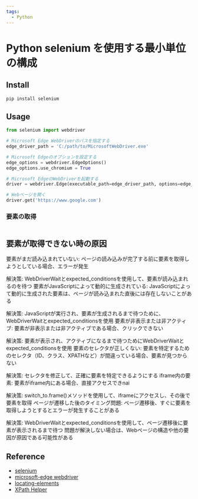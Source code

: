 ```yaml
---
tags:
  - Python
---
```

# Python selenium を使用する最小単位の構成

## Install
```
pip install selenium
```

## Usage 
```py
from selenium import webdriver

# Microsoft Edge WebDriverのパスを指定する
edge_driver_path = 'C:/path/to/MicrosoftWebDriver.exe'

# Microsoft Edgeのオプションを設定する
edge_options = webdriver.EdgeOptions()
edge_options.use_chromium = True

# Microsoft EdgeのWebDriverを起動する
driver = webdriver.Edge(executable_path=edge_driver_path, options=edge_options)

# Webページを開く
driver.get('https://www.google.com')
```
### 要素の取得

```py

```

## 要素が取得できない時の原因

要素がまだ読み込まれていない: ページの読み込みが完了する前に要素を取得しようとしている場合、エラーが発生

解決策: WebDriverWaitとexpected_conditionsを使用して、要素が読み込まれるのを待つ
要素がJavaScriptによって動的に生成されている: JavaScriptによって動的に生成された要素は、ページが読み込まれた直後には存在しないことがある

解決策: JavaScriptが実行され、要素が生成されるまで待つために、WebDriverWaitとexpected_conditionsを使用
要素が非表示または非アクティブ: 要素が非表示または非アクティブである場合、クリックできない

解決策: 要素が表示され、アクティブになるまで待つためにWebDriverWaitとexpected_conditionsを使用
要素のセレクタが正しくない: 要素を特定するためのセレクタ（ID、クラス、XPATHなど）が間違っている場合、要素が見つからない

解決策: セレクタを修正して、正確に要素を特定できるようにする
iframe内の要素: 要素がiframe内にある場合、直接アクセスできnai

解決策: switch_to.frame()メソッドを使用して、iframeにアクセスし、その後で要素を取得
ページが遷移した後のタイミング問題: ページ遷移後、すぐに要素を取得しようとするとエラーが発生することがある

解決策: WebDriverWaitとexpected_conditionsを使用して、ページ遷移後に要素が表示されるまで待つ
問題が解決しない場合は、Webページの構造や他の要因が原因である可能性がある

## Reference
- [selenium](https://www.selenium.dev/)
- [microsoft-edge webdriver](https://developer.microsoft.com/en-us/microsoft-edge/tools/webdriver/)
- [locating-elements](https://kurozumi.github.io/selenium-python/locating-elements.html)
- [XPath Helper](https://chrome.google.com/webstore/detail/xpath-helper/hgimnogjllphhhkhlmebbmlgjoejdpjl)
